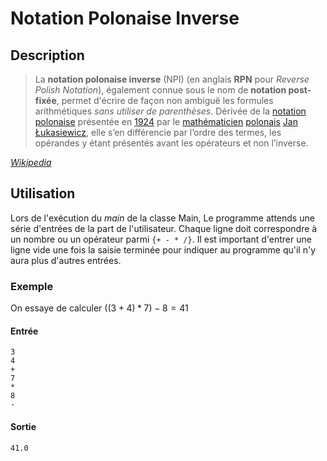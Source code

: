 # Notation Polonaise Inverse

## Description

> La **notation polonaise inverse** (NPI) (en anglais **RPN** pour *Reverse Polish Notation*), également connue sous le
> nom de **notation post-fixée**, permet d'écrire de façon non ambiguë les formules arithmétiques *sans utiliser de
> parenthèses*. Dérivée de la [notation polonaise](https://fr.wikipedia.org/wiki/Notation_polonaise) présentée en
> [1924](https://fr.wikipedia.org/wiki/1924) par le [mathématicien](https://fr.wikipedia.org/wiki/Math%C3%A9maticien)
> [polonais](https://fr.wikipedia.org/wiki/Pologne)
> [Jan Łukasiewicz](https://fr.wikipedia.org/wiki/Jan_%C5%81ukasiewicz),
> elle s’en différencie par l’ordre des termes, les opérandes y étant présentés avant les opérateurs et non l’inverse.  

[*Wikipedia*](https://fr.wikipedia.org/wiki/Notation_polonaise_inverse)

## Utilisation

Lors de l'exécution du *main* de la classe Main, Le programme attends une série d'entrées de la part de l'utilisateur.
Chaque ligne doit correspondre à un nombre ou un opérateur parmi `{+ - * /}`. Il est important d'entrer une ligne vide
une fois la saisie terminée pour indiquer au programme qu'il n'y aura plus d'autres entrées.

### Exemple

On essaye de calculer $((3+4)*7)-8 = 41$

#### Entrée

```
3
4
+
7
*
8
-

```

#### Sortie

```
41.0
```